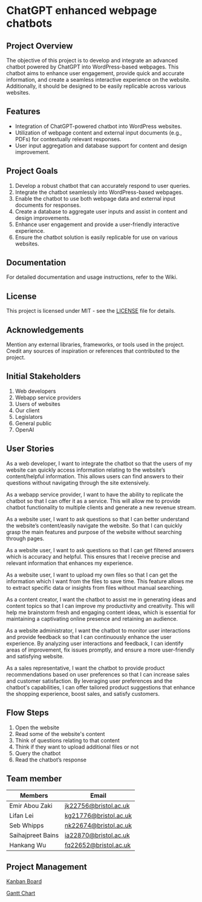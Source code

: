 # ChatGPT enhanced webpage chatbots  

## Project Overview

The objective of this project is to develop and integrate an advanced chatbot powered by ChatGPT into WordPress-based webpages. This chatbot aims to enhance user engagement, provide quick and accurate information, and create a seamless interactive experience on the website. Additionally, it should be designed to be easily replicable across various websites.

## Features

- Integration of ChatGPT-powered chatbot into WordPress websites.
- Utilization of webpage content and external input documents (e.g., PDFs) for contextually relevant responses.
- User input aggregation and database support for content and design improvement.

## Project Goals

1. Develop a robust chatbot that can accurately respond to user queries.
2. Integrate the chatbot seamlessly into WordPress-based webpages.
3. Enable the chatbot to use both webpage data and external input documents for responses.
4. Create a database to aggregate user inputs and assist in content and design improvements.
5. Enhance user engagement and provide a user-friendly interactive experience.
6. Ensure the chatbot solution is easily replicable for use on various websites.

## Documentation

For detailed documentation and usage instructions, refer to the Wiki.

## License

This project is licensed under MIT - see the [LICENSE](https://github.com/spe-uob/2023-Chatbots/blob/main/LICENSE) file for details.

## Acknowledgements

Mention any external libraries, frameworks, or tools used in the project.   
Credit any sources of inspiration or references that contributed to the project.

## Initial Stakeholders

1. Web developers
2. Webapp service providers
3. Users of websites
4. Our client
5. Legislators
6. General public
7. OpenAI

## User Stories

As a web developer, I want to integrate the chatbot so that the users of my website can quickly access information relating to the website’s content/helpful information. This allows users can find answers to their questions without navigating through the site extensively.

As a webapp service provider, I want to have the ability to replicate the chatbot so that I can offer it as a service. This will allow me to provide chatbot functionality to multiple clients and generate a new revenue stream.

As a website user, I want to ask questions so that I can better understand the website’s content/easily navigate the website. So that I can quickly grasp the main features and purpose of the website without searching through pages.

As a website user, I want to ask questions so that I can get filtered answers which is accuracy and helpful. This ensures that I receive precise and relevant information that enhances my experience.

As a website user, I want to upload my own files so that I can get the information which I want from the files to save time. This feature allows me to extract specific data or insights from files without manual searching.

As a content creator, I want the chatbot to assist me in generating ideas and content topics so that I can improve my productivity and creativity. This will help me brainstorm fresh and engaging content ideas, which is essential for maintaining a captivating online presence and retaining an audience.

As a website administrator, I want the chatbot to monitor user interactions and provide feedback so that I can continuously enhance the user experience. By analyzing user interactions and feedback, I can identify areas of improvement, fix issues promptly, and ensure a more user-friendly and satisfying website.

As a sales representative, I want the chatbot to provide product recommendations based on user preferences so that I can increase sales and customer satisfaction. By leveraging user preferences and the chatbot's capabilities, I can offer tailored product suggestions that enhance the shopping experience, boost sales, and satisfy customers.


## Flow Steps

1. Open the website
2. Read some of the website's content
3. Think of questions relating to that content
4. Think if they want to upload additional files or not
5. Query the chatbot
6. Read the chatbot’s response

## Team member

| Members          | Email                                                 |
| ---------------- | ----------------------------------------------------- |
|Emir Abou Zaki    | [jk22756@bristol.ac.uk](mailto:jk22756@bristol.ac.uk) |
|Lifan Lei         | [kg21776@bristol.ac.uk](mailto:kg21776@bristol.ac.uk) |
|Seb Whipps        | [nk22674@bristol.ac.uk](mailto:nk22674@bristol.ac.uk) |  
|Saihajpreet Bains | [ia22870@bristol.ac.uk](mailto:ia22870@bristol.ac.uk) |    
|Hankang Wu        | [fq22652@bristol.ac.uk](mailto:fq22652@bristol.ac.uk) |  


## Project Management
[Kanban Board](https://github.com/orgs/spe-uob/projects/86)

[Gantt Chart](https://github.com/orgs/spe-uob/projects/86/views/3)

